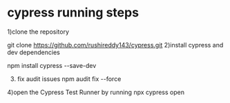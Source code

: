 # cypress running steps 
1)clone the repository 

git clone https://github.com/rushireddy143/cypress.git 
2)install cypress and dev dependencies

npm install cypress --save-dev

3) fix audit issues
npm audit fix --force

4)open the Cypress Test Runner by running
npx cypress open

